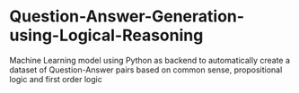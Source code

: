 # Question-Answer-Generation-using-Logical-Reasoning
Machine Learning model using Python as backend to automatically create a dataset of Question-Answer pairs based on common sense, propositional logic and first order logic
